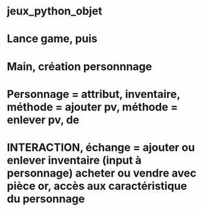 # jeux_python_objet


# Lance game, puis


# Main, création personnnage


# Personnage = attribut, inventaire, méthode = ajouter pv, méthode = enlever pv, de

# INTERACTION, échange = ajouter ou enlever inventaire (input à personnage) acheter ou vendre avec pièce or, accès aux caractéristique du personnage
